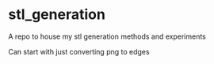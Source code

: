 # stl_generation
A repo to house my stl generation methods and experiments

Can start with just converting png to edges

